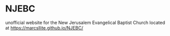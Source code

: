 # NJEBC
unofficial website for the New Jerusalem Evangelical Baptist Church located at https://marcsllite.github.io/NJEBC/
